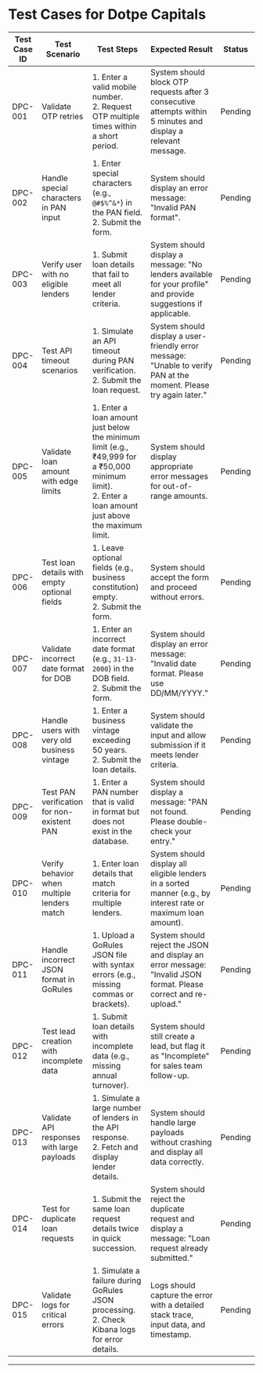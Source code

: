 # Test Cases for Dotpe Capitals

| **Test Case ID** | **Test Scenario**                              | **Test Steps**                                                                                                                                              | **Expected Result**                                                                                              | **Status** |
|-------------------|-----------------------------------------------|------------------------------------------------------------------------------------------------------------------------------------------------------------|------------------------------------------------------------------------------------------------------------------|------------|
| DPC-001            | Validate OTP retries                         | 1. Enter a valid mobile number. <br> 2. Request OTP multiple times within a short period.                                                                  | System should block OTP requests after 3 consecutive attempts within 5 minutes and display a relevant message.  | Pending    |
| DPC-002            | Handle special characters in PAN input        | 1. Enter special characters (e.g., `@#$%^&*`) in the PAN field. <br> 2. Submit the form.                                                                   | System should display an error message: "Invalid PAN format".                                                   | Pending    |
| DPC-003            | Verify user with no eligible lenders          | 1. Submit loan details that fail to meet all lender criteria.                                                                                              | System should display a message: "No lenders available for your profile" and provide suggestions if applicable. | Pending    |
| DPC-004            | Test API timeout scenarios                   | 1. Simulate an API timeout during PAN verification. <br> 2. Submit the loan request.                                                                       | System should display a user-friendly error message: "Unable to verify PAN at the moment. Please try again later." | Pending    |
| DPC-005            | Validate loan amount with edge limits         | 1. Enter a loan amount just below the minimum limit (e.g., ₹49,999 for a ₹50,000 minimum limit). <br> 2. Enter a loan amount just above the maximum limit.  | System should display appropriate error messages for out-of-range amounts.                                       | Pending    |
| DPC-006            | Test loan details with empty optional fields  | 1. Leave optional fields (e.g., business constitution) empty. <br> 2. Submit the form.                                                                     | System should accept the form and proceed without errors.                                                        | Pending    |
| DPC-007            | Validate incorrect date format for DOB        | 1. Enter an incorrect date format (e.g., `31-13-2000`) in the DOB field. <br> 2. Submit the form.                                                          | System should display an error message: "Invalid date format. Please use DD/MM/YYYY."                            | Pending    |
| DPC-008            | Handle users with very old business vintage   | 1. Enter a business vintage exceeding 50 years. <br> 2. Submit the loan details.                                                                           | System should validate the input and allow submission if it meets lender criteria.                               | Pending    |
| DPC-009            | Test PAN verification for non-existent PAN    | 1. Enter a PAN number that is valid in format but does not exist in the database.                                                                          | System should display a message: "PAN not found. Please double-check your entry."                                | Pending    |
| DPC-010            | Verify behavior when multiple lenders match   | 1. Enter loan details that match criteria for multiple lenders.                                                                                            | System should display all eligible lenders in a sorted manner (e.g., by interest rate or maximum loan amount).   | Pending    |
| DPC-011            | Handle incorrect JSON format in GoRules       | 1. Upload a GoRules JSON file with syntax errors (e.g., missing commas or brackets).                                                                       | System should reject the JSON and display an error message: "Invalid JSON format. Please correct and re-upload." | Pending    |
| DPC-012            | Test lead creation with incomplete data       | 1. Submit loan details with incomplete data (e.g., missing annual turnover).                                                                               | System should still create a lead, but flag it as "Incomplete" for sales team follow-up.                         | Pending    |
| DPC-013            | Validate API responses with large payloads    | 1. Simulate a large number of lenders in the API response. <br> 2. Fetch and display lender details.                                                       | System should handle large payloads without crashing and display all data correctly.                             | Pending    |
| DPC-014            | Test for duplicate loan requests              | 1. Submit the same loan request details twice in quick succession.                                                                                         | System should reject the duplicate request and display a message: "Loan request already submitted."              | Pending    |
| DPC-015            | Validate logs for critical errors             | 1. Simulate a failure during GoRules JSON processing. <br> 2. Check Kibana logs for error details.                                                         | Logs should capture the error with a detailed stack trace, input data, and timestamp.                            | Pending    |

---


